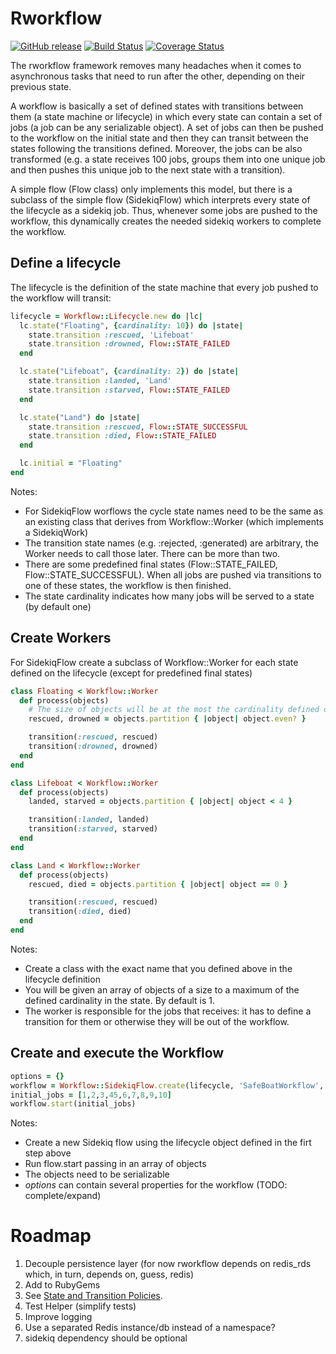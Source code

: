 # Rworkflow

[![GitHub release](https://img.shields.io/badge/release-0.6.3-blue.png)](https://github.com/barcoo/rworkflow/releases/tag/0.6.3)
[![Build Status](https://travis-ci.org/barcoo/rworkflow.svg?branch=master&cache=busted)](https://travis-ci.org/barcoo/rworkflow)
[![Coverage Status](https://coveralls.io/repos/github/barcoo/rworkflow/badge.svg?branch=master)](https://coveralls.io/github/barcoo/rworkflow?branch=master)

The rworkflow framework removes many headaches when it comes to asynchronous tasks that need to run after the other, depending on their previous state.

A workflow is basically a set of defined states with transitions between them (a state machine or lifecycle) in which every state can contain a set of jobs (a job can be any serializable object). A set of jobs can then be pushed to the workflow on the initial state and then they can transit between the states following the transitions defined. Moreover, the jobs can be also transformed (e.g. a state receives 100 jobs, groups them into one unique job and then pushes this unique job to the next state with a transition).

A simple flow (Flow class) only implements this model, but there is a subclass of the simple flow (SidekiqFlow) which interprets every state of the lifecycle as a sidekiq job. Thus, whenever some jobs are pushed to the workflow, this dynamically creates the needed sidekiq workers to complete the workflow.


## Define a lifecycle

The lifecycle is the definition of the state machine that every job pushed to the workflow will transit:

```ruby
lifecycle = Workflow::Lifecycle.new do |lc|
  lc.state("Floating", {cardinality: 10}) do |state|
    state.transition :rescued, 'Lifeboat'
    state.transition :drowned, Flow::STATE_FAILED
  end

  lc.state("Lifeboat", {cardinality: 2}) do |state|
    state.transition :landed, 'Land'
    state.transition :starved, Flow::STATE_FAILED
  end

  lc.state("Land") do |state|
    state.transition :rescued, Flow::STATE_SUCCESSFUL
    state.transition :died, Flow::STATE_FAILED
  end

  lc.initial = "Floating"
end
```

Notes:

- For SidekiqFlow worflows the cycle state names need to be the same as an existing class that derives from Workflow::Worker (which implements a SidekiqWork)
- The transition state names (e.g. :rejected, :generated) are arbitrary, the Worker needs to call those later. There can be more than two.
- There are some predefined final states (Flow::STATE_FAILED, Flow::STATE_SUCCESSFUL). When all jobs are pushed via transitions to one of these states, the workflow is then finished.
- The state cardinality indicates how many jobs will be served to a state (by default one)

## Create Workers

For SidekiqFlow create a subclass of Workflow::Worker for each state defined on the lifecycle (except for predefined final states)

```ruby
class Floating < Workflow::Worker
  def process(objects)
    # The size of objects will be at the most the cardinality defined on the lifecycle
    rescued, drowned = objects.partition { |object| object.even? }

    transition(:rescued, rescued)
    transition(:drowned, drowned)
  end
end

class Lifeboat < Workflow::Worker
  def process(objects)
    landed, starved = objects.partition { |object| object < 4 }

    transition(:landed, landed)
    transition(:starved, starved)
  end
end

class Land < Workflow::Worker
  def process(objects)
    rescued, died = objects.partition { |object| object == 0 }

    transition(:rescued, rescued)
    transition(:died, died)
  end
end
```

Notes:

- Create a class with the exact name that you defined above in the lifecycle definition
- You will be given an array of objects of a size to a maximum of the defined cardinality in the state. By default is 1.
- The worker is responsible for the jobs that receives: it has to define a transition for them or otherwise they will be out of the workflow.

## Create and execute the Workflow

```ruby
options = {}
workflow = Workflow::SidekiqFlow.create(lifecycle, 'SafeBoatWorkflow', options)
initial_jobs = [1,2,3,45,6,7,8,9,10]
workflow.start(initial_jobs)
```

Notes:

- Create a new Sidekiq flow using the lifecycle object defined in the firt step above
- Run flow.start passing in an array of objects
- The objects need to be serializable
- _options_ can contain several properties for the workflow (TODO: complete/expand)

# Roadmap

1. Decouple persistence layer (for now rworkflow depends on redis_rds which, in turn, depends on, guess, redis)
2. Add to RubyGems
3. See [State and Transition Policies](doc/states_and_transitions_policies.rdoc).
4. Test Helper (simplify tests)
5. Improve logging
6. Use a separated Redis instance/db instead of a namespace?
7. sidekiq dependency should be optional
